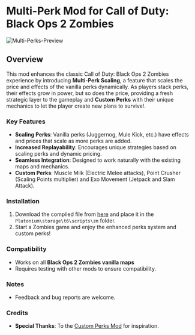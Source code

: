 # Multi-Perk Mod for Call of Duty: Black Ops 2 Zombies
![Multi-Perks-Preview](https://github.com/user-attachments/assets/73258f56-d0d5-462b-8435-85a94d4b28e3)

## Overview
This mod enhances the classic Call of Duty: Black Ops 2 Zombies experience by introducing **Multi-Perk Scaling**, a feature that scales the price and effects of the vanilla perks dynamically. As players stack perks, their effects grow in power, but so does the price, providing a fresh strategic layer to the gameplay and **Custom Perks** with their unique mechanics to let the player create new plans to survive!.

### Key Features
- **Scaling Perks**: Vanilla perks (Juggernog, Mule Kick, etc.) have effects and prices that scale as more perks are added.
- **Increased Replayability**: Encourages unique strategies based on scaling perks and dynamic pricing.
- **Seamless Integration**: Designed to work naturally with the existing maps and mechanics.
- **Custom Perks**: Muscle Milk (Electric Melee attacks), Point Crusher (Scaling Points multiplier) and Exo Movement (Jetpack and Slam Attack).

### Installation
1. Download the compiled file from [here](https://github.com/ReFraX32/BO2-Zombies-Multi-Perks/releases/tag/release) and place it in the `Plutonium\storage\t6\scripts\zm` folder.
2. Start a Zombies game and enjoy the enhanced perks system and custom perks!

### Compatibility
- Works on all **Black Ops 2 Zombies vanilla maps**
- Requires testing with other mods to ensure compatibility.

### Notes
- Feedback and bug reports are welcome.

### Credits
- **Special Thanks**: To the [Custom Perks Mod](https://github.com/Viren070/BO2-Zombies-Custom-Perks/tree/main) for inspiration.
